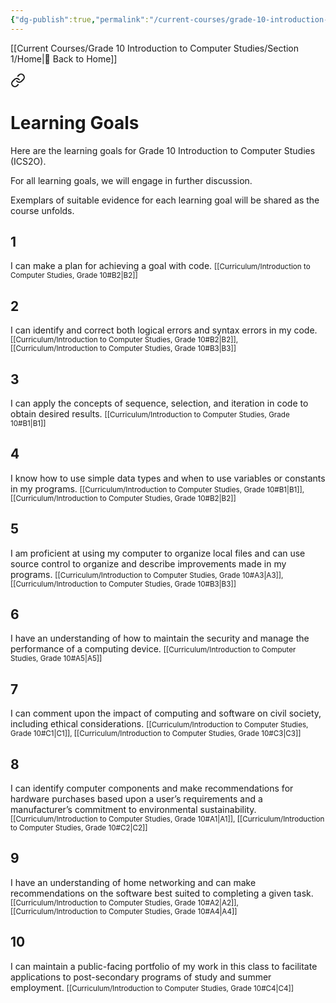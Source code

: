 ```yaml
---
{"dg-publish":true,"permalink":"/current-courses/grade-10-introduction-to-computer-studies/section-1/learning-goals/","dgHomeLink":false}
---
```


[[Current Courses/Grade 10 Introduction to Computer Studies/Section 1/Home\|🏡 Back to Home]]

<div class="transclusion internal-embed is-loaded"><a class="markdown-embed-link" href="/current-courses/grade-10-introduction-to-computer-studies/learning-goals/" aria-label="Open link"><svg xmlns="http://www.w3.org/2000/svg" width="24" height="24" viewBox="0 0 24 24" fill="none" stroke="currentColor" stroke-width="2" stroke-linecap="round" stroke-linejoin="round" class="svg-icon lucide-link"><path d="M10 13a5 5 0 0 0 7.54.54l3-3a5 5 0 0 0-7.07-7.07l-1.72 1.71"></path><path d="M14 11a5 5 0 0 0-7.54-.54l-3 3a5 5 0 0 0 7.07 7.07l1.71-1.71"></path></svg></a><div class="markdown-embed">




# Learning Goals
Here are the learning goals for Grade 10 Introduction to Computer Studies (ICS2O).

For all learning goals, we will engage in further discussion.

Exemplars of suitable evidence for each learning goal will be shared as the course unfolds.

## 1

I can make a plan for achieving a goal with code.
<small>[[Curriculum/Introduction to Computer Studies, Grade 10#B2\|B2]]</small>

## 2

I can identify and correct both logical errors and syntax errors in my code.
<small>[[Curriculum/Introduction to Computer Studies, Grade 10#B2\|B2]], [[Curriculum/Introduction to Computer Studies, Grade 10#B3\|B3]]</small>

## 3

I can apply the concepts of sequence, selection, and iteration in code to obtain desired results.
<small>[[Curriculum/Introduction to Computer Studies, Grade 10#B1\|B1]]</small>

## 4

I know how to use simple data types and when to use variables or constants in my programs.
<small>[[Curriculum/Introduction to Computer Studies, Grade 10#B1\|B1]], [[Curriculum/Introduction to Computer Studies, Grade 10#B2\|B2]]</small>

## 5

I am proficient at using my computer to organize local files and can use source control to organize and describe improvements made in my programs.
<small>[[Curriculum/Introduction to Computer Studies, Grade 10#A3\|A3]], [[Curriculum/Introduction to Computer Studies, Grade 10#B3\|B3]]</small>

## 6

I have an understanding of how to maintain the security and manage the performance of a computing device.
<small>[[Curriculum/Introduction to Computer Studies, Grade 10#A5\|A5]]</small>

## 7

I can comment upon the impact of computing and software on civil society, including ethical considerations.
<small>[[Curriculum/Introduction to Computer Studies, Grade 10#C1\|C1]], [[Curriculum/Introduction to Computer Studies, Grade 10#C3\|C3]]</small>

## 8

I can identify computer components and make recommendations for hardware purchases based upon a user’s requirements and a manufacturer’s commitment to environmental sustainability.
<small>[[Curriculum/Introduction to Computer Studies, Grade 10#A1\|A1]], [[Curriculum/Introduction to Computer Studies, Grade 10#C2\|C2]]</small>

## 9

I have an understanding of home networking and can make recommendations on the software best suited to completing a given task.
<small>[[Curriculum/Introduction to Computer Studies, Grade 10#A2\|A2]], [[Curriculum/Introduction to Computer Studies, Grade 10#A4\|A4]]</small>

## 10

I can maintain a public-facing portfolio of my work in this class to facilitate applications to post-secondary programs of study and summer employment.
<small>[[Curriculum/Introduction to Computer Studies, Grade 10#C4\|C4]]</small>



</div></div>
